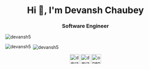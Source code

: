 <h1 align="center">Hi 👋, I'm Devansh Chaubey</h1>
<h3 align="center">Software Engineer</h3>

<p align="left"> <img src="https://komarev.com/ghpvc/?username=devansh5" alt="devansh5" /> </p>


  
 
  <p><img align="left" src="https://github-readme-stats.vercel.app/api/top-langs/?username=devansh5&layout=compact&hide=html" alt="devansh5" /></p>

<p>&nbsp;<img align="center" src="https://github-readme-stats.vercel.app/api?username=devansh5&show_icons=true" alt="devansh5" /></p>

<p align="center">
<a href="https://dev.to/devansh5" target="blank"><img align="center" src="https://cdn.jsdelivr.net/npm/simple-icons@3.0.1/icons/dev-dot-to.svg" alt="devansh5" height="30" width="30" /></a>
<a href="https://linkedin.com/in/devansh5" target="blank"><img align="center" src="https://cdn.jsdelivr.net/npm/simple-icons@3.0.1/icons/linkedin.svg" alt="devansh5" height="30" width="30" /></a>
  <a href="https://iq.opengenus.org/author/devansh-chaubey/" target="blank"><img align="center" src="https://cdn.jsdelivr.net/npm/simple-icons@3.0.1/icons/.svg" alt="opengenus" height="30" width="30" /></a>
</p>
